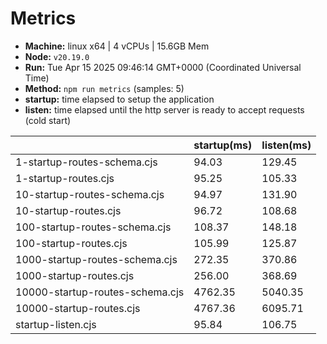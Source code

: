 # Metrics
* __Machine:__ linux x64 | 4 vCPUs | 15.6GB Mem
* __Node:__ `v20.19.0`
* __Run:__ Tue Apr 15 2025 09:46:14 GMT+0000 (Coordinated Universal Time)
* __Method:__ `npm run metrics` (samples: 5)
* __startup:__ time elapsed to setup the application
* __listen:__ time elapsed until the http server is ready to accept requests (cold start)

| | startup(ms) | listen(ms) |
|-| -       | -      |
| 1-startup-routes-schema.cjs | 94.03 | 129.45 |
| 1-startup-routes.cjs | 95.25 | 105.33 |
| 10-startup-routes-schema.cjs | 94.97 | 131.90 |
| 10-startup-routes.cjs | 96.72 | 108.68 |
| 100-startup-routes-schema.cjs | 108.37 | 148.18 |
| 100-startup-routes.cjs | 105.99 | 125.87 |
| 1000-startup-routes-schema.cjs | 272.35 | 370.86 |
| 1000-startup-routes.cjs | 256.00 | 368.69 |
| 10000-startup-routes-schema.cjs | 4762.35 | 5040.35 |
| 10000-startup-routes.cjs | 4767.36 | 6095.71 |
| startup-listen.cjs | 95.84 | 106.75 |
